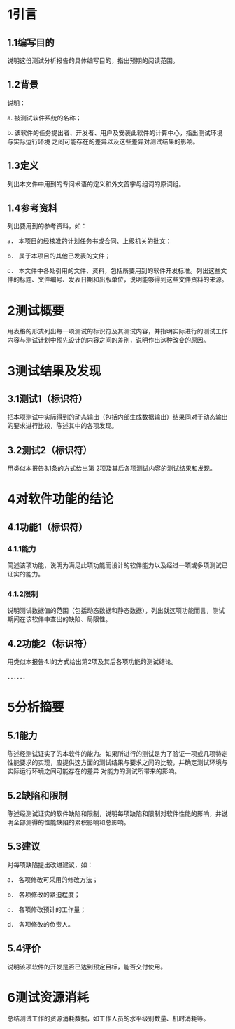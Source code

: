 # 1引言

## 1.1编写目的

说明这份测试分析报告的具体编写目的，指出预期的阅读范围。

## 1.2背景

说明：

a.   被测试软件系统的名称；

b.   该软件的任务提出者、开发者、用户及安装此软件的计算中心，指出测试环境与实际运行环境 之间可能存在的差异以及这些差异对测试结果的影响。

## 1.3定义

列出本文件中用到的专问术语的定义和外文首字母组词的原词组。

## 1.4参考资料

列出要用到的参考资料，如：

a． 本项目的经核准的计划任务书或合同、上级机关的批文；

b． 属于本项目的其他已发表的文件；

c． 本文件中各处引用的文件、资料，包括所要用到的软件开发标准。列出这些文件的标题、文件编号、发表日期和出版单位，说明能够得到这些文件资料的来源。

# 2测试概要

用表格的形式列出每一项测试的标识符及其测试内容，并指明实际进行的测试工作内容与测试计划中预先设计的内容之间的差别，说明作出这种改变的原因。

# 3测试结果及发现

## 3.1测试1（标识符）

把本项测试中实际得到的动态输出（包括内部生成数据输出）结果同对于动态输出的要求进行比较，陈述其中的各项发现。

## 3.2测试2（标识符）

用类似本报告3.1条的方式给出第 2项及其后各项测试内容的测试结果和发现。

# 4对软件功能的结论

## 4.1功能1（标识符）

### 4.1.1能力

简述该项功能，说明为满足此项功能而设计的软件能力以及经过一项或多项测试已证实的能力。

### 4.1.2限制

说明测试数据值的范围（包括动态数据和静态数据），列出就这项功能而言，测试期间在该软件中查出的缺陷、局限性。

## 4.2功能2（标识符）

用类似本报告4.l的方式给出第2项及其后各项功能的测试结论。

．．．．．．

# 5分析摘要

## 5.1能力

陈述经测试证实了的本软件的能力。如果所进行的测试是为了验证一项或几项特定性能要求的实现，应提供这方面的测试结果与要求之间的比较，并确定测试环境与实际运行环境之间可能存在的差异 对能力的测试所带来的影响。

## 5.2缺陷和限制

陈述经测试证实的软件缺陷和限制，说明每项缺陷和限制对软件性能的影响，并说明全部测得的性能缺陷的累积影响和总影响。

## 5.3建议

对每项缺陷提出改进建议，如：

a． 各项修改可采用的修改方法；

b． 各项修改的紧迫程度；

c． 各项修改预计的工作量；

d． 各项修改的负责人。

## 5.4评价

说明该项软件的开发是否已达到预定目标，能否交付使用。

# 6测试资源消耗

总结测试工作的资源消耗数据，如工作人员的水平级别数量、机时消耗等。